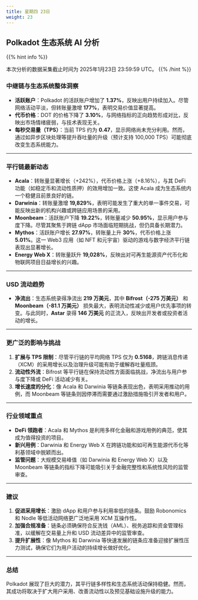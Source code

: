 ```yaml
---
title: 星期四 23日
weight: 23
---
```


## **Polkadot 生态系统 AI 分析**
{{% hint info %}}

本次分析的数据采集截止时间为 2025年1月23日 23:59:59 UTC。
{{% /hint %}}

### 中继链与生态系统整体洞察
- **活跃账户**：Polkadot 的活跃账户增加了 **1.37%**，反映出用户持续加入。尽管网络活动平淡，但转账量激增 **177%**，表明交易价值显著提高。
- **代币价格**：DOT 的价格下降了 **3.10%**，与网络指标的正向趋势形成对比，反映出市场情绪疲弱，与技术表现无关。
- **每秒交易量（TPS）**：当前 TPS 约为 **0.47**，显示网络尚未充分利用。然而，通过如异步区块处理等提升吞吐量的升级（预计支持 100,000 TPS）可能彻底改变生态系统能力。

---

### 平行链最新动态
- **Acala**：转账量显著增长（+242%），代币价格上涨（+8.16%），与其 DeFi 功能（如稳定币和流动性质押）的效用增加一致。这使 Acala 成为生态系统内一个稳健且前景良好的链。
- **Darwinia**：转账量激增 **19,829%**，表明可能发生了重大的单一事件交易，可能反映出新的机构兴趣或跨链应用场景的采用。
- **Moonbeam**：活跃账户下降 **19.22%**，转账量减少 **50.95%**，显示用户参与度下降。尽管其聚焦于跨链 dApp 市场面临短期挑战，但仍具备长期潜力。
- **Mythos**：活跃账户增长 **27.97%**，转账量上升 **30%**，代币价格上涨 **5.01%**。这一 Web3 应用（如 NFT 和元宇宙）驱动的游戏与数字经济平行链表现出显著增长。
- **Energy Web X**：转账量跃升 **19,028%**，反映出对可再生能源资产代币化和物联网项目日益增长的兴趣。

---

### USD 流动趋势
- **净流出**：生态系统录得净流出 **219 万美元**，其中 **Bifrost（-275 万美元）** 和 **Moonbeam（-81.1 万美元）** 损失最大，表明流动性减少或用户优先事项的转变。与此同时，**Astar** 录得 **146 万美元** 的正流入，反映出开发者或投资者活动的增长。

---

### 更广泛的影响与挑战
1. **扩展与 TPS 限制**：尽管平行链的平均网络 TPS 仅为 **0.5168**，跨链消息传递（XCM）的采用增长以及治理升级可能有助于缓解吞吐量瓶颈。
2. **流动性外流**：Bifrost 等平行链在保持流动性方面面临挑战，净流出与用户参与度下降或 DeFi 活动减少有关。
3. **增长速度的分化**：像 Acala 和 Darwinia 等链条表现出色，表明采用推动的用例，而 Moonbeam 等链条则因停滞而需要通过激励措施吸引开发者和用户。

---

### 行业领域重点
- **DeFi 领跑者**：Acala 和 Mythos 是利用多样化金融和游戏用例的典范，使其成为值得投资的项目。
- **新兴用例**：Darwinia 和 Energy Web X 在跨链功能和如可再生能源代币化等利基领域中脱颖而出。
- **监管问题**：大规模交易峰值（如 Darwinia 和 Energy Web X）以及 Moonbeam 等链条的指标下降可能吸引关于金融完整性和系统性风险的监管审查。

---

### 建议
1. **促进采用增长**：激励 dApp 和用户参与利用率低的链条。鼓励 Robonomics 和 Nodle 等低活动网络更广泛地采用 XCM 互操作性。
2. **加强合规准备**：链条必须确保符合反洗钱（AML）、税务追踪和资金管理标准，以缓解在交易量上升和 USD 流动差异中的监管审查。
3. **提升扩展性**：像 Mythos 和 Darwinia 等快速发展的链条应准备迎接扩展性压力测试，确保它们为用户活动的持续增长做好优化。

---

### 总结
Polkadot 展现了巨大的潜力，其平行链多样性和生态系统活动保持稳健。然而，其成功将取决于扩大用户采用、改善流动性以及预见基础设施升级的能力。
